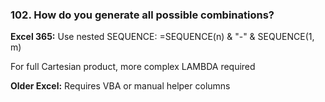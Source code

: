### 102. **How do you generate all possible combinations?**

**Excel 365:** Use nested SEQUENCE:
=SEQUENCE(n) & "-" & SEQUENCE(1, m)

For full Cartesian product, more complex LAMBDA required

**Older Excel:** Requires VBA or manual helper columns
